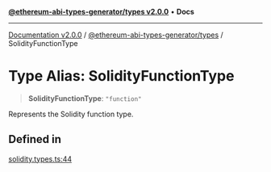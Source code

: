 [**@ethereum-abi-types-generator/types v2.0.0**](../README.md) • **Docs**

***

[Documentation v2.0.0](../../../packages.md) / [@ethereum-abi-types-generator/types](../README.md) / SolidityFunctionType

# Type Alias: SolidityFunctionType

> **SolidityFunctionType**: `"function"`

Represents the Solidity function type.

## Defined in

[solidity.types.ts:44](https://github.com/niZmosis/ethereum-abi-types-generator/blob/34014c6ac1a58a7622fbd21e7421270aae38bf36/packages/types/src/solidity.types.ts#L44)

